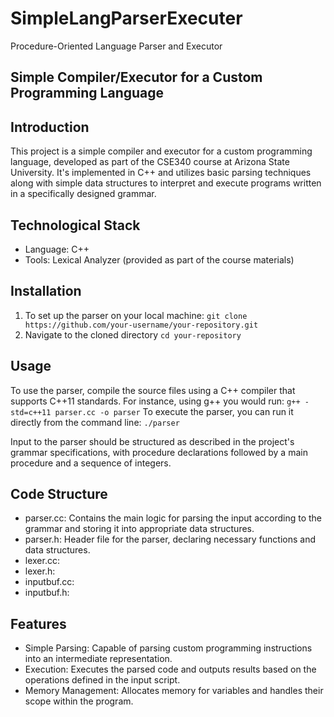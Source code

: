 # SimpleLangParserExecuter
Procedure-Oriented Language Parser and Executor

## Simple Compiler/Executor for a Custom Programming Language

## Introduction
This project is a simple compiler and executor for a custom programming language, developed as part of the CSE340 course at Arizona State University. It's implemented in C++ and utilizes basic parsing techniques along with simple data structures to interpret and execute programs written in a specifically designed grammar.

## Technological Stack
* Language: C++
* Tools: Lexical Analyzer (provided as part of the course materials)

## Installation
1. To set up the parser on your local machine:
```git clone https://github.com/your-username/your-repository.git```
2. Navigate to the cloned directory
```cd your-repository```

## Usage
To use the parser, compile the source files using a C++ compiler that supports C++11 standards. For instance, using g++ you would run:
```g++ -std=c++11 parser.cc -o parser```
To execute the parser, you can run it directly from the command line:
```./parser```

Input to the parser should be structured as described in the project's grammar specifications, with procedure declarations followed by a main procedure and a sequence of integers.

## Code Structure
* parser.cc: Contains the main logic for parsing the input according to the grammar and storing it into appropriate data structures.
* parser.h: Header file for the parser, declaring necessary functions and data structures.
* lexer.cc:
* lexer.h:
* inputbuf.cc:
* inputbuf.h:

## Features
* Simple Parsing: Capable of parsing custom programming instructions into an intermediate representation.
* Execution: Executes the parsed code and outputs results based on the operations defined in the input script.
* Memory Management: Allocates memory for variables and handles their scope within the program.
